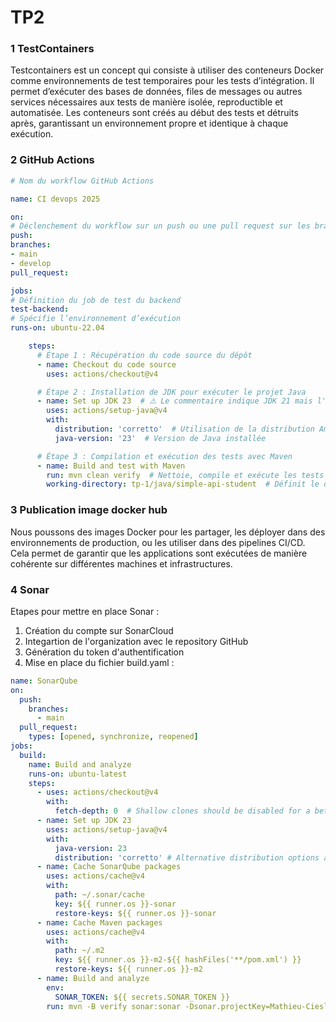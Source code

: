 # TP2 

### 1 TestContainers
Testcontainers est un concept qui consiste à utiliser des conteneurs Docker comme environnements de test temporaires pour les tests d’intégration. Il permet d’exécuter des bases de données, files de messages ou autres services nécessaires aux tests de manière isolée, reproductible et automatisée. Les conteneurs sont créés au début des tests et détruits après, garantissant un environnement propre et identique à chaque exécution.

### 2 GitHub Actions
```yaml
# Nom du workflow GitHub Actions

name: CI devops 2025

on:
# Déclenchement du workflow sur un push ou une pull request sur les branches main et develop
push:
branches:
- main
- develop
pull_request:

jobs:
# Définition du job de test du backend
test-backend:
# Spécifie l’environnement d’exécution
runs-on: ubuntu-22.04

    steps:
      # Étape 1 : Récupération du code source du dépôt
      - name: Checkout du code source
        uses: actions/checkout@v4

      # Étape 2 : Installation de JDK pour exécuter le projet Java
      - name: Set up JDK 23  # ⚠️ Le commentaire indique JDK 21 mais l'action installe JDK 23
        uses: actions/setup-java@v4
        with:
          distribution: 'corretto'  # Utilisation de la distribution Amazon Corretto
          java-version: '23'  # Version de Java installée

      # Étape 3 : Compilation et exécution des tests avec Maven
      - name: Build and test with Maven
        run: mvn clean verify  # Nettoie, compile et exécute les tests du projet
        working-directory: tp-1/java/simple-api-student  # Définit le dossier où exécuter la commande
```
### 3 Publication image docker hub 

Nous poussons des images Docker pour les partager, les déployer dans des environnements de production, ou les utiliser dans des pipelines CI/CD. Cela permet de garantir que les applications sont exécutées de manière cohérente sur différentes machines et infrastructures.

### 4 Sonar 

Etapes pour mettre en place Sonar :

1) Création du compte sur SonarCloud
2) Integartion de l'organization avec le repository GitHub
3) Génération du token d'authentification
4) Mise en place du fichier build.yaml : 
```yaml
name: SonarQube
on:
  push:
    branches:
      - main
  pull_request:
    types: [opened, synchronize, reopened]
jobs:
  build:
    name: Build and analyze
    runs-on: ubuntu-latest
    steps:
      - uses: actions/checkout@v4
        with:
          fetch-depth: 0  # Shallow clones should be disabled for a better relevancy of analysis
      - name: Set up JDK 23
        uses: actions/setup-java@v4
        with:
          java-version: 23
          distribution: 'corretto' # Alternative distribution options are available.
      - name: Cache SonarQube packages
        uses: actions/cache@v4
        with:
          path: ~/.sonar/cache
          key: ${{ runner.os }}-sonar
          restore-keys: ${{ runner.os }}-sonar
      - name: Cache Maven packages
        uses: actions/cache@v4
        with:
          path: ~/.m2
          key: ${{ runner.os }}-m2-${{ hashFiles('**/pom.xml') }}
          restore-keys: ${{ runner.os }}-m2
      - name: Build and analyze
        env:
          SONAR_TOKEN: ${{ secrets.SONAR_TOKEN }}
        run: mvn -B verify sonar:sonar -Dsonar.projectKey=Mathieu-Cieslar_dev-ops-cpe -Dsonar.organization=mathieu-cieslar -Dsonar.host.url=https://sonarcloud.io -Dsonar.login=${{ secrets.SONAR_TOKEN }}  --file ./tp-1/java/simple-api-student/pom.xml
```